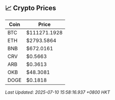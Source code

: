 ## 📈 Crypto Prices

| Coin | Price |
| ---- | ----- |
| BTC | $111271.1928 |
| ETH | $2793.5864 |
| BNB | $672.0161 |
| CRV | $0.5663 |
| ARB | $0.3613 |
| OKB | $48.3081 |
| DOGE | $0.1818 |

_Last Updated: 2025-07-10 15:58:16.937 +0800 HKT_
